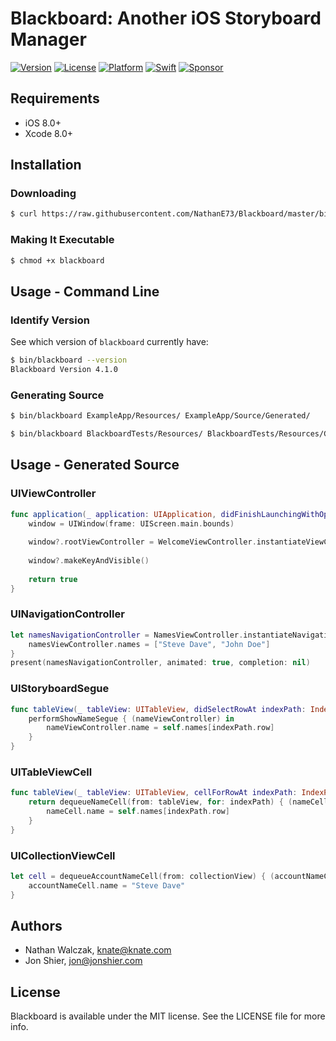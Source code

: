 # Blackboard: Another iOS Storyboard Manager

[![Version](https://img.shields.io/badge/version-4.1.0-brightgreen.svg)]()
[![License](https://img.shields.io/badge/license-MIT-222222.svg)](http://opensource.org/licenses/MIT)
[![Platform](https://img.shields.io/badge/platform-ios-lightgrey.svg)](https://developer.apple.com/ios/)
[![Swift](https://img.shields.io/badge/swift-4.1-yellow.svg)](https://swift.org)
[![Sponsor](https://img.shields.io/badge/Sponsor-Detroit%20Labs-000000.svg)](http://www.detroitlabs.com/)

## Requirements

- iOS 8.0+
- Xcode 8.0+

## Installation

### Downloading

```bash
$ curl https://raw.githubusercontent.com/NathanE73/Blackboard/master/bin/blackboard > blackboard
```

### Making It Executable

```bash
$ chmod +x blackboard
```

## Usage - Command Line

### Identify Version

See which version of `blackboard` currently have:

```bash
$ bin/blackboard --version
Blackboard Version 4.1.0
```

### Generating Source

```bash
$ bin/blackboard ExampleApp/Resources/ ExampleApp/Source/Generated/
```
```bash
$ bin/blackboard BlackboardTests/Resources/ BlackboardTests/Resources/GeneratedSource/
```

## Usage - Generated Source

### UIViewController

```swift
func application(_ application: UIApplication, didFinishLaunchingWithOptions launchOptions: [UIApplicationLaunchOptionsKey: Any]?) -> Bool {
    window = UIWindow(frame: UIScreen.main.bounds)
    
    window?.rootViewController = WelcomeViewController.instantiateViewControllerFromStoryboard()
    
    window?.makeKeyAndVisible()
    
    return true
}
```

### UINavigationController

```swift
let namesNavigationController = NamesViewController.instantiateNavigationControllerFromStoryboard { (namesViewController) in
    namesViewController.names = ["Steve Dave", "John Doe"]
}
present(namesNavigationController, animated: true, completion: nil)
```

### UIStoryboardSegue

```swift
func tableView(_ tableView: UITableView, didSelectRowAt indexPath: IndexPath) {
    performShowNameSegue { (nameViewController) in
        nameViewController.name = self.names[indexPath.row]
    }
}
```

### UITableViewCell

```swift
func tableView(_ tableView: UITableView, cellForRowAt indexPath: IndexPath) -> UITableViewCell {
    return dequeueNameCell(from: tableView, for: indexPath) { (nameCell) in
        nameCell.name = self.names[indexPath.row]
    }
}
```

### UICollectionViewCell

```swift
let cell = dequeueAccountNameCell(from: collectionView) { (accountNameCell) in
    accountNameCell.name = "Steve Dave"
}
```

## Authors

* Nathan Walczak, knate@knate.com
* Jon Shier, jon@jonshier.com

## License

Blackboard is available under the MIT license. See the LICENSE file for more info.
